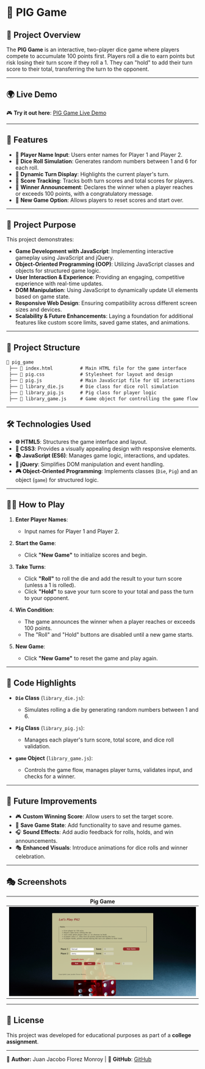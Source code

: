 # 🐷 PIG Game

## 📌 Project Overview

The **PIG Game** is an interactive, two-player dice game where players compete to accumulate 100 points first. Players roll a die to earn points but risk losing their turn score if they roll a 1. They can "hold" to add their turn score to their total, transferring the turn to the opponent.

---

## 🌍 Live Demo

🎮 **Try it out here**: [PIG Game Live Demo](https://pig-game-tau-henna.vercel.app)

---

## 🚀 Features

- 👥 **Player Name Input**: Users enter names for Player 1 and Player 2.
- 🎲 **Dice Roll Simulation**: Generates random numbers between 1 and 6 for each roll.
- 🔄 **Dynamic Turn Display**: Highlights the current player's turn.
- 📝 **Score Tracking**: Tracks both turn scores and total scores for players.
- 🎉 **Winner Announcement**: Declares the winner when a player reaches or exceeds 100 points, with a congratulatory message.
- 🔄 **New Game Option**: Allows players to reset scores and start over.

---

## 📌 Project Purpose

This project demonstrates:

- **Game Development with JavaScript**: Implementing interactive gameplay using JavaScript and jQuery.
- **Object-Oriented Programming (OOP)**: Utilizing JavaScript classes and objects for structured game logic.
- **User Interaction & Experience**: Providing an engaging, competitive experience with real-time updates.
- **DOM Manipulation**: Using JavaScript to dynamically update UI elements based on game state.
- **Responsive Web Design**: Ensuring compatibility across different screen sizes and devices.
- **Scalability & Future Enhancements**: Laying a foundation for additional features like custom score limits, saved game states, and animations.

---

## 📂 Project Structure

```
📝 pig_game
 ├── 📝 index.html          # Main HTML file for the game interface
 ├── 📝 pig.css             # Stylesheet for layout and design
 ├── 📝 pig.js              # Main JavaScript file for UI interactions
 ├── 📝 library_die.js      # Die class for dice roll simulation
 ├── 📝 library_pig.js      # Pig class for player logic
 ├── 📝 library_game.js     # Game object for controlling the game flow
```

---

## 🛠 Technologies Used

- **🌐 HTML5**: Structures the game interface and layout.
- **🎨 CSS3**: Provides a visually appealing design with responsive elements.
- **📚 JavaScript (ES6)**: Manages game logic, interactions, and updates.
- **🔄 jQuery**: Simplifies DOM manipulation and event handling.
- **🎮 Object-Oriented Programming**: Implements classes (`Die`, `Pig`) and an object (`game`) for structured logic.

---

## 🏃‍♂️ How to Play

1. **Enter Player Names**:
   - Input names for Player 1 and Player 2.

2. **Start the Game**:
   - Click **"New Game"** to initialize scores and begin.

3. **Take Turns**:
   - Click **"Roll"** to roll the die and add the result to your turn score (unless a 1 is rolled).
   - Click **"Hold"** to save your turn score to your total and pass the turn to your opponent.

4. **Win Condition**:
   - The game announces the winner when a player reaches or exceeds 100 points.
   - The "Roll" and "Hold" buttons are disabled until a new game starts.

5. **New Game**:
   - Click **"New Game"** to reset the game and play again.

---

## 📝 Code Highlights

- **`Die` Class** (`library_die.js`):
  - Simulates rolling a die by generating random numbers between 1 and 6.

- **`Pig` Class** (`library_pig.js`):
  - Manages each player's turn score, total score, and dice roll validation.

- **`game` Object** (`library_game.js`):
  - Controls the game flow, manages player turns, validates input, and checks for a winner.

---

## 🌟 Future Improvements

- 🎮 **Custom Winning Score**: Allow users to set the target score.
- 💾 **Save Game State**: Add functionality to save and resume games.
- 🎧 **Sound Effects**: Add audio feedback for rolls, holds, and win announcements.
- 🎭 **Enhanced Visuals**: Introduce animations for dice rolls and winner celebration.

---

## 🎭 Screenshots  

| Pig Game |  
|--------------|  
| ![Pig Game](imgs/github/pig-game.png) |  

---

## 📝 License

This project was developed for educational purposes as part of a **college assignment**.

---

💼 **Author:** Juan Jacobo Florez Monroy | 🚀 **GitHub**: [GitHub](https://github.com/jjacoboflorez95)
